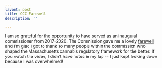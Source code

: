 ```yaml
---
layout: post
title: CCC Farewell
description: ''

---
```

I am so grateful for the opportunity to have served as an inaugural commissioner from 2017-2020.  The Commission gave me a lovely [farewell](https://www.youtube.com/watch?v=filKU3BMdtQ&feature=youtu.be) and I'm glad I got to thank so many people within the commission who shaped the Massachusetts cannabis regulatory framework for the better. If you watch the video, I didn't have notes in my lap -- I just kept looking down because I was overwhelmed! 